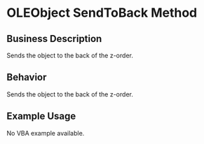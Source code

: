 # OLEObject SendToBack Method

## Business Description
Sends the object to the back of the z-order.

## Behavior
Sends the object to the back of the z-order.

## Example Usage
No VBA example available.
